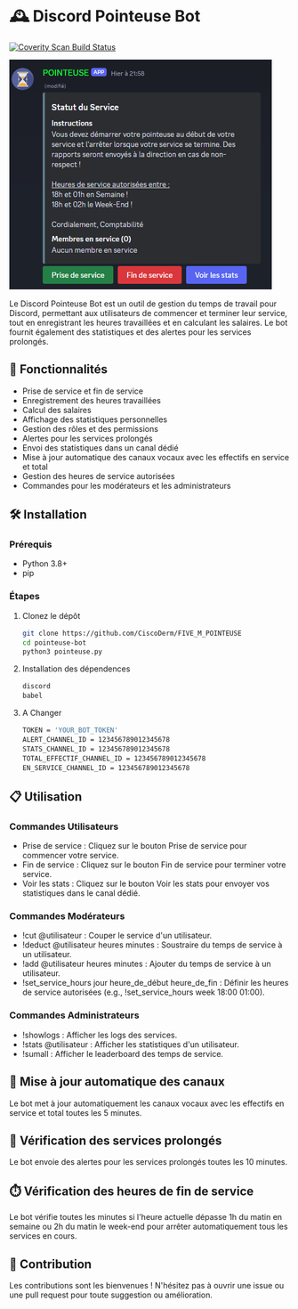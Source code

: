 # 🕰️ Discord Pointeuse Bot

<a href="https://scan.coverity.com/projects/ciscoderm-five_m_pointeuse">
  <img alt="Coverity Scan Build Status"
       src="https://scan.coverity.com/projects/30883/badge.svg"/>
</a>

![Logo](pointeuse.png)

Le Discord Pointeuse Bot est un outil de gestion du temps de travail pour Discord, permettant aux utilisateurs de commencer et terminer leur service, tout en enregistrant les heures travaillées et en calculant les salaires. Le bot fournit également des statistiques et des alertes pour les services prolongés.

## 🚀 Fonctionnalités

- Prise de service et fin de service
- Enregistrement des heures travaillées
- Calcul des salaires
- Affichage des statistiques personnelles
- Gestion des rôles et des permissions
- Alertes pour les services prolongés
- Envoi des statistiques dans un canal dédié
- Mise à jour automatique des canaux vocaux avec les effectifs en service et total
- Gestion des heures de service autorisées
- Commandes pour les modérateurs et les administrateurs

## 🛠️ Installation

### Prérequis

- Python 3.8+
- pip

### Étapes

1. Clonez le dépôt
   ```bash
   git clone https://github.com/CiscoDerm/FIVE_M_POINTEUSE
   cd pointeuse-bot
   python3 pointeuse.py

3. Installation des dépendences
   ```bash
   discord
   babel   

3. A Changer 
   ```bash
   TOKEN = 'YOUR_BOT_TOKEN'
   ALERT_CHANNEL_ID = 123456789012345678
   STATS_CHANNEL_ID = 123456789012345678
   TOTAL_EFFECTIF_CHANNEL_ID = 123456789012345678
   EN_SERVICE_CHANNEL_ID = 123456789012345678

## 📋 Utilisation

### Commandes Utilisateurs
- Prise de service : Cliquez sur le bouton Prise de service pour commencer votre service.
- Fin de service : Cliquez sur le bouton Fin de service pour terminer votre service.
- Voir les stats : Cliquez sur le bouton Voir les stats pour envoyer vos statistiques dans le canal dédié.

### Commandes Modérateurs
- !cut @utilisateur : Couper le service d'un utilisateur.
- !deduct @utilisateur heures minutes : Soustraire du temps de service à un utilisateur.
- !add @utilisateur heures minutes : Ajouter du temps de service à un utilisateur.
- !set_service_hours jour heure_de_début heure_de_fin : Définir les heures de service autorisées (e.g., !set_service_hours week 18:00 01:00).

### Commandes Administrateurs
- !showlogs : Afficher les logs des services.
- !stats @utilisateur : Afficher les statistiques d'un utilisateur.
- !sumall : Afficher le leaderboard des temps de service.

## 🔄 Mise à jour automatique des canaux
Le bot met à jour automatiquement les canaux vocaux avec les effectifs en service et total toutes les 5 minutes.

## 📅 Vérification des services prolongés
Le bot envoie des alertes pour les services prolongés toutes les 10 minutes.

## ⏱️ Vérification des heures de fin de service
Le bot vérifie toutes les minutes si l'heure actuelle dépasse 1h du matin en semaine ou 2h du matin le week-end pour arrêter automatiquement tous les services en cours.

## 🤝 Contribution
Les contributions sont les bienvenues ! N'hésitez pas à ouvrir une issue ou une pull request pour toute suggestion ou amélioration.
